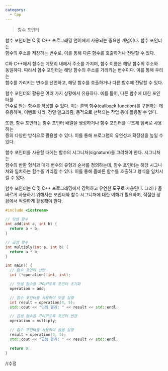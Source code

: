 ```yaml
---
category:
  - Cpp
---
```


>함수 포인터

함수 포인터는 C 및 C++ 프로그래밍 언어에서 사용되는 중요한 개념이다. 함수 포인터는   
함수의 주소를 저장하는 변수로, 이를 통해 다른 함수를 호출하거나 전달할 수 있다.

C와 C++에서 함수는 메모리 내에서 주소를 가지며, 함수 이름은 해당 함수의 주소와   
동일하다. 따라서 함수 포인터는 해당 함수의 주소를 가리키는 변수이다. 이를 통해 우리는   
함수를 가리키는 변수를 선언하고, 해당 함수를 호출하거나 다른 함수에 전달할 수 있다.


함수 포인터의 활용은 여러 가지 상황에서 유용하다. 예를 들어, 다른 함수에 대한 포인터를   
인수로 받는 함수를 작성할 수 있다. 이는 콜백 함수(callback function)를 구현하는 데    
유용하며, 이벤트 처리, 정렬 알고리즘, 동적으로 선택되는 작업 등에 활용될 수 있다.


또한, 함수 포인터는 함수 포인터 배열을 생성하거나 함수 포인터를 구조체 멤버로 사용하는   
등의 다양한 방식으로 활용할 수 있다. 이를 통해 프로그램의 유연성과 확장성을 높일 수 있다.   

함수 포인터를 사용할 때에는 함수의 시그니처(signature)를 고려해야 한다. 시그니처는   
함수의 반환 형식과 매개 변수의 유형과 순서를 정의하는데, 함수 포인터는 해당 시그니처와 
일치하는 함수를 가리킬 수 있다. 이를 통해 올바른 함수를 호출하고 형식을 일치시킬 수 
있다.

함수 포인터는 C 및 C++ 프로그래밍에서 강력하고 유연한 도구로 사용된다. 그러나 올바르게 
사용하기 위해서는 포인터와 함수 시그니처에 대한 이해가 필요하며, 적절한 상황에서 
적절하게 활용해야 한다.

```c++
#include <iostream>

// 덧셈 함수
int add(int a, int b) {
  return a + b;
}

// 곱셈 함수
int multiply(int a, int b) {
  return a * b;
}

int main() {
  // 함수 포인터 선언
  int (*operation)(int, int);

  // 덧셈 함수를 가리키도록 포인터 초기화
  operation = add;

  // 함수 포인터를 사용하여 덧셈 실행
  int result = operation(4, 5);
  std::cout << "덧셈 결과: " << result << std::endl;

  // 곱셈 함수를 가리키도록 포인터 변경
  operation = multiply;

  // 함수 포인터를 사용하여 곱셈 실행
  result = operation(4, 5);
  std::cout << "곱셈 결과: " << result << std::endl;

  return 0;
}

```


//수정